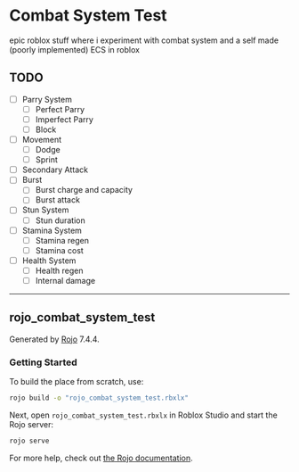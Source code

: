 # Combat System Test

epic roblox stuff where i experiment with combat system and a self made (poorly implemented) ECS in roblox

## TODO

- [ ] Parry System
  - [ ] Perfect Parry
  - [ ] Imperfect Parry
  - [ ] Block
- [ ] Movement
  - [ ] Dodge
  - [ ] Sprint
- [ ] Secondary Attack
- [ ] Burst
  - [ ] Burst charge and capacity
  - [ ] Burst attack
- [ ] Stun System
  - [ ] Stun duration
- [ ] Stamina System
  - [ ] Stamina regen
  - [ ] Stamina cost
- [ ] Health System
  - [ ] Health regen
  - [ ] Internal damage

---

## rojo_combat_system_test

Generated by [Rojo](https://github.com/rojo-rbx/rojo) 7.4.4.

### Getting Started

To build the place from scratch, use:

```bash
rojo build -o "rojo_combat_system_test.rbxlx"
```

Next, open `rojo_combat_system_test.rbxlx` in Roblox Studio and start the Rojo server:

```bash
rojo serve
```

For more help, check out [the Rojo documentation](https://rojo.space/docs).
